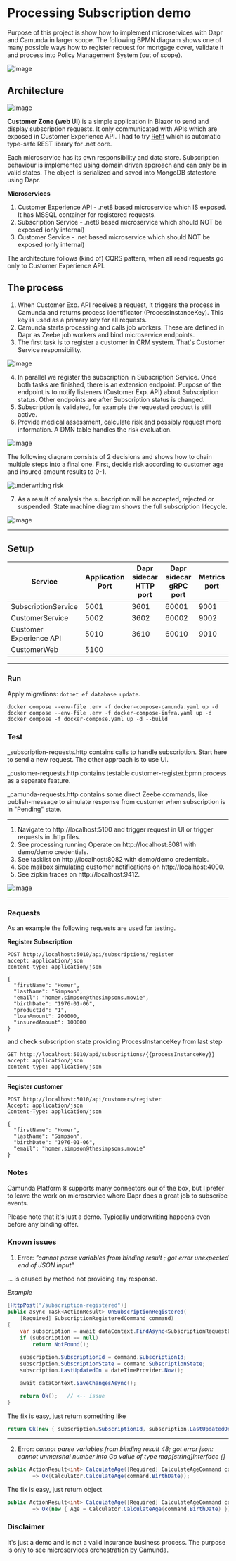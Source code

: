 # Processing Subscription demo

Purpose of this project is show how to implement microservices with Dapr and Camunda in larger scope. The following BPMN
diagram shows one of many possible ways how to register request for mortgage cover, 
validate it and process into Policy Management System (out of scope). 

![image](assets/subscription-register.png)

## Architecture

![image](assets/subscription-architecture.drawio.png)

**Customer Zone (web UI)** is a simple application in Blazor to send and display subscription requests.
It only communicated with APIs which are exposed in Customer Experience API. I had to try [Refit](https://github.com/reactiveui/refit)
which is automatic type-safe REST library for .net core.   

Each microservice has its own responsibility and data store. Subscription behaviour is implemented using domain driven approach 
and can only be in valid states. The object is serialized and saved into MongoDB statestore using Dapr.

**Microservices**

1. Customer Experience API - .net8 based microservice which IS exposed. It has MSSQL container for registered requests.
2. Subscription Service - .net8 based microservice which should NOT be exposed (only internal)
3. Customer Service - .net based microservice which should NOT be exposed (only internal)

The architecture follows (kind of) CQRS pattern, when all read requests go only to Customer Experience API.

## The process

1. When Customer Exp. API receives a request, it triggers the process in Camunda and returns process identificator (ProcessInstanceKey).
This key is used as a primary key for all requests. 
2. Camunda starts processing and calls job workers. These are defined in Dapr as Zeebe job workers and bind microservice endpoints.
3. The first task is to register a customer in CRM system. That's Customer Service responsibility.

![image](assets/register-customer.png)

4. In parallel we register the subscription in Subscription Service. Once both tasks are finished, there is an extension endpoint. 
Purpose of the endpoint is to notify listeners (Customer Exp. API) about Subscription status. Other endpoints are after Subscription status is changed.
5. Subscription is validated, for example the requested product is still active.
6. Provide medical assessment, calculate risk and possibly request more information. A DMN table handles the risk evaluation.

![image](assets/subscription-analysis.png)

The following diagram consists of 2 decisions and shows how to chain multiple steps into a final one.
First, decide risk according to customer age and insured amount results to 0-1.

![underwriting risk](assets/underwriting_decision.png)

7. As a result of analysis the subscription will be accepted, rejected or suspended. State machine diagram shows the full subscription lifecycle.

![image](assets/subscription_states.png)

---     

## Setup

| Service                      | Application Port | Dapr sidecar HTTP port | Dapr sidecar gRPC port | Metrics port |
|------------------------------|------------------|------------------------|------------------------|--------------|
| SubscriptionService          | 5001             | 3601                   | 60001                  | 9001         |
| CustomerService              | 5002             | 3602                   | 60002                  | 9002         |
| Customer Experience API      | 5010             | 3610                   | 60010                  | 9010         |
| CustomerWeb                  | 5100             |                        |                        |              |

---

### Run

Apply migrations: `dotnet ef database update`.

```terminal 
docker compose --env-file .env -f docker-compose-camunda.yaml up -d
docker compose --env-file .env -f docker-compose-infra.yaml up -d
docker compose -f docker-compose.yaml up -d --build
```

### Test

_subscription-requests.http contains calls to handle subscription. Start here to send a new request. The other approach is to use UI. 

_customer-requests.http contains testable customer-register.bpmn process as a separate feature.

_camunda-requests.http contains some direct Zeebe commands, like publish-message to simulate response from customer when subscription is in "Pending" state.

---

1. Navigate to http://localhost:5100 and trigger request in UI or trigger requests in .http files.
2. See processing running Operate on http://localhost:8081 with demo/demo credentials.
3. See tasklist on http://localhost:8082 with demo/demo credentials.
4. See mailbox simulating customer notifications on http://localhost:4000.
5. See zipkin traces on http://localhost:9412.

![image](assets/operate.png)

---

### Requests

As an example the following requests are used for testing.

**Register Subscription**

```
POST http://localhost:5010/api/subscriptions/register
accept: application/json
content-type: application/json

{
  "firstName": "Homer",
  "lastName": "Simpson",
  "email": "homer.simpson@thesimpsons.movie",
  "birthDate": "1976-01-06",
  "productId": "1", 
  "loanAmount": 200000,
  "insuredAmount": 100000
}

```

and check subscription state providing ProcessInstanceKey from last step

```
GET http://localhost:5010/api/subscriptions/{{processInstanceKey}}
accept: application/json
content-type: application/json
```

---

**Register customer**

```
POST http://localhost:5010/api/customers/register
Accept: application/json
Content-Type: application/json

{
  "firstName": "Homer",
  "lastName": "Simpson",
  "birthDate": "1976-01-06",
  "email": "homer.simpson@thesimpsons.movie"
}
```

### Notes

Camunda Platform 8 supports many connectors our of the box, but I prefer to leave the work on microservice 
where Dapr does a great job to subscribe events. 

Please note that it's just a demo. 
Typically underwriting happens even before any binding offer.

### Known issues

1. Error: <i>"cannot parse variables from binding result ; got error unexpected end of JSON input"</i>

... is caused by method not providing any response.

_Example_

```csharp
[HttpPost("/subscription-registered")]
public async Task<ActionResult> OnSubscriptionRegistered(
    [Required] SubscriptionRegisteredCommand command)
{
    var subscription = await dataContext.FindAsync<SubscriptionRequestEntity>(command.ProcessInstanceKey);
    if (subscription == null)
        return NotFound();

    subscription.SubscriptionId = command.SubscriptionId;
    subscription.SubscriptionState = command.SubscriptionState;
    subscription.LastUpdatedOn = dateTimeProvider.Now();

    await dataContext.SaveChangesAsync();
    
    return Ok();   // <-- issue
}
```

The fix is easy, just return something like 

```csharp
return Ok(new { subscription.SubscriptionId, subscription.LastUpdatedOn });
```

---

2. Error: <i>cannot parse variables from binding result 48; got error json: cannot unmarshal number into Go value of type map[string]interface {}</i>

```csharp
public ActionResult<int> CalculateAge([Required] CalculateAgeCommand command)
        => Ok(Calculator.CalculateAge(command.BirthDate));
```

The fix is easy, just return object

```csharp
public ActionResult<int> CalculateAge([Required] CalculateAgeCommand command)
        => Ok(new { Age = Calculator.CalculateAge(command.BirthDate) });
```


### Disclaimer

It's just a demo and is not a valid insurance business process. The purpose is only to see microservices orchestration by Camunda.